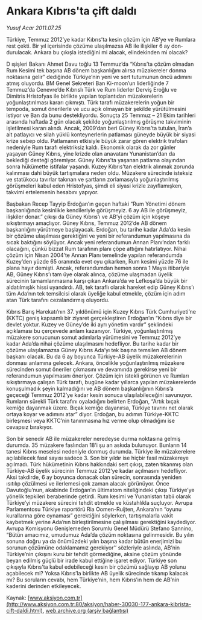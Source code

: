 # Ankara Kıbrıs'ta çift daldı

*Yusuf Acar 2011.07.25*

<font class="agenda2NewsSpot">
 <span lang="EN-GB">
  Türkiye, Temmuz 2012’ye kadar Kıbrıs’ta kesin çözüm için AB’ye ve Rumlara rest çekti. Bir yıl içerisinde çözüme ulaşılmazsa AB ile ilişkiler 6 ay dondurulacak. Ankara bu çıkışla istediğini mi alacak, elindekinden
 </span>
 <span>
  mi olacak?
 </span>
</font>
<font class="newsDetail">
 <p>
  <p class="BasicParagraph">
   <span>
    D
   </span>
   <span>
    ışişleri Bakanı Ahmet Davu
   </span>
   <span>
    toğlu 13 Temmuz’da “Kıbrıs’ta çözüm olmadan Rum Kesimi tek başına AB dönem başkanlığını alırsa müzakereler donma noktasına gelir” dediğinde Türkiye’nin yeni ve sert tutumunun öncü adımını atmış oluyordu. BM Genel Sekreteri Ban Ki-moon’un liderliğinde 7 Temmuz’da Cenevre’de Kıbrıslı Türk ve Rum liderler Derviş Eroğlu ve Dimitris Hristofyas ile birlikte yapılan toplantıdan müzakerelerin yoğunlaştırılması kararı çıkmıştı. Türk tarafı müzakerelerin yoğun bir tempoda, somut önerilerle ve ucu açık olmayan bir şekilde yürütülmesini istiyor ve Ban da bunu destekliyordu. Sonuçta 25 Temmuz – 21 Ekim tarihleri arasında haftada 2 gün olacak şekilde yoğunlaştırılmış görüşme takviminin işletilmesi kararı alındı. Ancak, 2009’dan beri Güney Kıbrıs’ta tutulan, İran’a ait patlayıcı ve silah yüklü konteynerlerin patlaması güneyde büyük bir siyasi krize sebep oldu. Patlamanın etkisiyle büyük zarar gören elektrik trafoları nedeniyle Rum tarafı elektriksiz kaldı. Ekonomik olarak da zor günler yaşayan Güney Kıbrıs, yine krizde olan anavatanı Yunanistan’dan da beklediği desteği göremiyor. Güney Kıbrıs’ta yaşanan patlama olayından sonra hükümette istifalar yaşandı. Kuzey Kıbrıs’tan elektrik alınmak zorunda kalınması dahi büyük tartışmalara neden oldu. Müzakere sürecinde isteksiz ve statükocu tavırlar takınan ve şartların zorlamasıyla yoğunlaştırılmış görüşmeleri kabul eden Hristofyas, şimdi eli siyasi krizle zayıflamışken, takvimi ertelemenin hesabını yapıyor.
   </span>
  </p>
  <p class="2011yenimetin">
   <span>
    Başbakan Recep Tayyip Erdoğan’ın geçen haftaki “Rum Yönetimi dönem başkanlığında kesinlikle kendileriyle görüşmeyiz. 6 ay AB ile görüşmeyiz, ilişkiler donar.” çıkışı da Güney Kıbrıs’ı ve AB’yi çözüm için köşeye sıkıştırmayı amaçlıyor. Güney Kıbrıs, Temmuz 2012’de AB dönem başkanlığını yürütmeye başlayacak. Erdoğan, bu tarihe kadar Ada’da kesin bir çözüme ulaşılması gerektiğini ve yeni bir referandumun yapılmasına da sıcak baktığını söylüyor. Ancak yeni referandumun Annan Planı’ndan farklı olacağını, çünkü bizzat Rum tarafının planı çöpe attığını hatırlatıyor. Nihai çözüm için Nisan 2004’te Annan Planı temelinde yapılan referandumda Kuzey’den yüzde 65 oranında evet oyu çıkarken, Rum kesimi yüzde 76 ile plana hayır demişti. Ancak, referandumdan hemen sonra 1 Mayıs itibariyle AB, Güney Kıbrıs’ı tam üye olarak alınca, çözüme ulaşmadan üyelik sürecinin tamamlanmasına karşı çıkan Ankara’da ve Lefkoşa’da büyük bir aldatılmışlık hissi uyandırdı. AB, tek taraflı olarak hareket edip Güney Kıbrıs’ı tüm Ada’nın tek temsilcisi olarak üyeliğe kabul etmekle, çözüm için adım atan Türk tarafını cezalandırmış oluyordu.
   </span>
  </p>
  <p class="2011yenimetin">
   <span>
    Kıbrıs Barış Harekatı’nın 37. yıldönümü için Kuzey Kıbrıs Türk Cumhuriyeti’ne (KKTC) geniş kapsamlı bir ziyaret gerçekleştiren Erdoğan’ın “Kıbrıs diye bir devlet yoktur. Kuzey ve Güney’de iki ayrı yönetim vardır” şeklindeki açıklaması bu çerçevede anlam kazanıyor. Türkiye, yoğunlaştırılmış müzakere sonucunun somut adımlarla yürümesini ve Temmuz 2012’ye kadar Ada’da nihai çözüme ulaşılmasını hedefliyor. Bu tarihe kadar bir çözüme ulaşılamazsa Güney Kıbrıs Ada’yı tek başına temsilen AB dönem başkanı olacak. Bu da 6 ay boyunca Türkiye-AB üyelik müzakerelerinin donması anlamına gelecek. Ankara, öncelikle yoğunlaştırılmış müzakere sürecinden somut öneriler çıkmasını ve devamında gerekirse yeni bir referandumun yapılmasını öneriyor. Çözüm için istekli görünen ve Rumları sıkıştırmaya çalışan Türk tarafı, bugüne kadar yıllarca yapılan müzakerelerde konuşulmadık şeyin kalmadığını ve AB dönem başkanlığının Kıbrıs’a geçeceği Temmuz 2012’ye kadar kesin sonuca ulaşılabileceğini savunuyor. Rumların sürekli Türk tarafını oyaladığını belirten Erdoğan, “Artık bıçak kemiğe dayanmak üzere. Bıçak kemiğe dayanırsa, Türkiye tavrını net olarak ortaya koyar ve adımını atar” diyor. Erdoğan, bu adımın Türkiye-KKTC birleşmesi veya KKTC’nin tanınmasına hız verme olup olmadığını ise cevapsız bırakıyor.
   </span>
  </p>
  <p class="2011yenimetin">
   <span>
    Son bir senedir AB ile müzakereler neredeyse durma noktasına gelmiş durumda. 35 müzakere faslından 18’i şu an askıda bulunuyor. Bunların 14 tanesi Kıbrıs meselesi nedeniyle donmuş durumda. Türkiye ile müzakerelere açılabilecek fasıl sayısı sadece 3. Son bir yıldır ise hiçbir fasıl müzakereye açılmadı. Türk hükümetinin Kıbrıs hakkındaki sert çıkışı, zaten tıkanmış olan Türkiye-AB üyelik sürecinin Temmuz 2012’ye kadar açılmasını hedefliyor. Aksi takdirde, 6 ay boyunca donacak olan sürecin, sonrasında yeniden ısıtılıp çözülmesi ve ilerlemesi çok zaman alacak görünüyor. Önce Davutoğlu’nun, akabinde Erdoğan’ın ültimatom niteliğindeki çıkışı Türkiye’ye yönelik tepkileri beraberinde getirdi. Rum kesimi ve Yunanistan tabii olarak Türkiye’yi müzakere sürecini tehdit etmekle ve küstahlıkla suçluyor. Avrupa Parlamentosu Türkiye raportörü Ria Oomen-Ruijten, Ankara’nın “oyunu kurallarına göre oynaması” gerektiğini söylerken, tartışmalarla vakit kaybetmek yerine Ada’nın birleştirilmesine çalışılması gerektiğini kaydediyor. Avrupa Komisyonu Genişlemeden Sorumlu Genel Müdürü Stefano Sannino, “Bütün amacımız, umudumuz Ada’da çözüm noktasına gelinmesidir. Bu yılın sonuna doğru ya da önümüzdeki yılın başına kadar bütün enerjimizi bu sorunun çözümüne odaklamamız gerekiyor’’ sözleriyle aslında, AB’nin Türkiye’nin çıkışını kuru bir tehdit görmediğine, aksine çözüm yönünde beyan edilmiş güçlü bir irade kabul ettiğine işaret ediyor. Türkiye son çıkışıyla Kıbrıs’ta kabul edebileceği kesin bir çözümü sağlayıp AB yolunu açabilecek mi? Yoksa Kıbrıs’la birlikte AB üyelik sürecinde tıkanıp kalacak mı? Bu soruların cevabı, hem Türkiye’nin, hem Kıbrıs’ın hem de AB’nin kaderini derinden etkileyecek.
    <span>
    </span>
   </span>
  </p>
  <p class="2011arabaslik">
   <span>
   </span>
  </p>
 </p>
</font>

Kaynak: [www.aksiyon.com.tr](http://www.aksiyon.com.tr:80/aksiyon/haber-30030-177-ankara-kibrista-cift-daldi.html), [web.archive.org (arşiv bağlantısı)](http://web.archive.org/web/20120101144921/http://www.aksiyon.com.tr:80/aksiyon/haber-30030-177-ankara-kibrista-cift-daldi.html)
